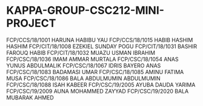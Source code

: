 # KAPPA-GROUP-CSC212-MINI-PROJECT


FCP/CCS/18/1001  HARUNA HABIBU YAU
FCP/CCS/18/1015  HABIB HASHIM HASHIM
FCP/CIT/18/1008  EZEKIEL SUNDAY POGU
FCP/CIT/18/1031  BASHIR FAROUQ HABIB
FCP/CIT/18/1032  MUAZU USMAN IBRAHIM
FCP/CSC/18/1036  IMAM AMMAR MURTALA
FCP/CSC/18/1054  ANAS YUNUS ABDULMALIK
FCP/CSC/18/1067  IDRIS BAYERO ANAS
FCP/CSC/18/1083  BADAMASI UMAR
FCP/CSC/18/1085  AMINU FATIMA MUSA
FCP/CSC/18/1086  BALA ABDULMUMIN ABDULMUMIN
FCP/CSC/18/1088  ISAH KABEER
FCP/CSC/19/2005  AYUBA DAUDA YARIMA
FCP/CSC/19/2009  AUNA MOHAMMED ZAYYAD
FCP/CSC/19/2020  BALA MUBARAK AHMED
